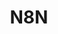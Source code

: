 ---
created: '2025-09-16T15:05:15.653266'
modified: '2025-09-16T19:20:17.758451'
ship_factor: 5
subtype: mcp-servers
tags: []
title: N8N
type: tool
version: 1
---